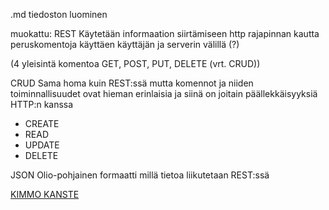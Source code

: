 .md tiedoston luominen

muokattu:
REST 
Käytetään informaation siirtämiseen http rajapinnan kautta peruskomentoja käyttäen käyttäjän ja serverin välillä (?)

(4 yleisintä komentoa GET, POST, PUT, DELETE (vrt. CRUD))

CRUD
Sama homa kuin REST:ssä mutta komennot ja niiden toiminnallisuudet ovat hieman erinlaisia ja siinä on joitain päällekkäisyyksiä HTTP:n kanssa 
  - CREATE
  - READ
  - UPDATE
  - DELETE 

JSON 
Olio-pohjainen formaatti millä tietoa liikutetaan REST:ssä


[KIMMO KANSTE](https://github.com/kkanste)
